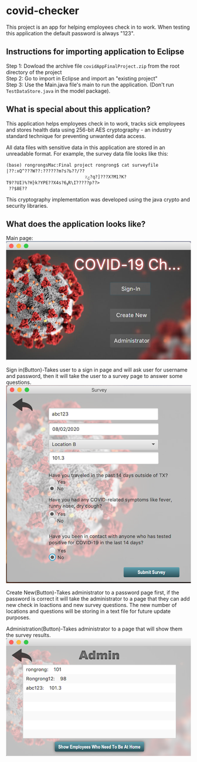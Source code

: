 # covid-checker
This project is an app for helping employees check in to work. When testing this application the default password is always "123".

## Instructions for importing application to Eclipse
Step 1: Dowload the archive file `covidAppFinalProject.zip` from the root directory of the project  
Step 2: Go to import in Eclipse and import an "existing project"  
Step 3: Use the Main.java file's main to run the application. (Don't run `TestDataStore.java` in the model package).

## What is special about this application?
This application helps employees check in to work, tracks sick employees and stores health data using 256-bit AES cryptography - an industry standard technique for preventing unwanted data access.

All data files with sensitive data in this application are stored in an unreadable format. For example, the survey data file looks like this:
```
(base) rongrongsMac:Final project rongrong$ cat surveyfile 
|??:xQ^???W??:??????m?s?ߕ??/??
                              ٪ݮ?q?]???X?M1?K?
T9??UI)%?H}k?YPE??X4s?6ߪR\Iٛ?????p??>
 ??$8E?? 
```

This cryptography implementation was developed using the java crypto and security libraries. 

## What does the application looks like?

Main page:
![img](https://raw.githubusercontent.com/rongrongwei/covid-checker/master/readme_img/main_page.png)

Sign in(Button)-Takes user to a sign in page and will ask user for username and password, then it will take the user to a survey page to answer some questions.
![img](https://raw.githubusercontent.com/rongrongwei/covid-checker/master/readme_img/survey.png)

Create New(Button)-Takes administrator to a password page first, if the password is correct it will take the administrator to a page that they can add new check in loactions and new survey questions. The new number of locations and questions will be storing in a text file for future update purposes.

Administration(Button)-Takes administrator to a page that will show them the survey results.
![img](https://raw.githubusercontent.com/rongrongwei/covid-checker/master/readme_img/adminView.png)


